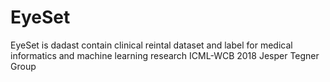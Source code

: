 # EyeSet
EyeSet is dadast contain clinical reintal dataset and label for medical informatics and machine learning research
ICML-WCB 2018 Jesper Tegner Group
